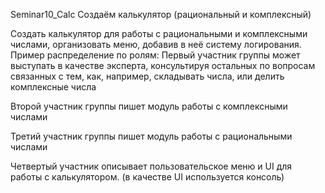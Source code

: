 Seminar10_Calc
Создаём калькулятор (рациональный и комплексный)

Создать калькулятор для работы с рациональными и комплексными числами, организовать меню, добавив в неё систему логирования.
Пример распределение по ролям:
Первый участник группы может выступать в качестве эксперта, консультируя остальных по вопросам связанных с тем, как, например, складывать числа, или делить комплексные числа

Второй участник группы пишет модуль работы с комплексными числами

Третий участник группы пишет модуль работы с рациональными числами

Четвертый участник описывает пользовательское меню и UI для работы с калькулятором. (в качестве UI используется консоль)